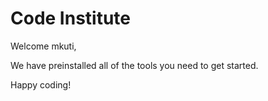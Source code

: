 # Code Institute

Welcome mkuti,

We have preinstalled all of the tools you need to get started.

Happy coding!